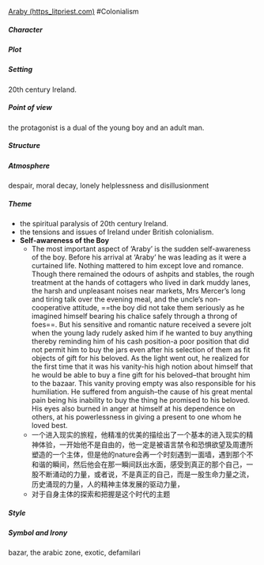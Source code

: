 [Araby (https_litpriest.com)](read://https_litpriest.com/?url=https%3A%2F%2Flitpriest.com%2Fshort-stories%2Faraby-summary-themes-characters-analysis%2F)
#Colonialism 





##### Character


##### Plot


##### Setting
20th century Ireland.

##### Point of view
the protagonist is a dual of the young boy and an adult man. 

##### Structure


##### Atmosphere
despair, moral decay, lonely
helplessness and disillusionment

##### Theme
- the spiritual paralysis of 20th century Ireland.
- the tensions and issues of Ireland under British colonialism.
- **Self-awareness of the Boy**
	- The most important aspect of ‘Araby’ is the sudden self-awareness of the boy. Before his arrival at ‘Araby’ he was leading as it were a curtained life. Nothing mattered to him except love and romance. Though there remained the odours of ashpits and stables, the rough treatment at the hands of cottagers who lived in dark muddy lanes, the harsh and unpleasant noises near markets, Mrs Mercer’s long and tiring talk over the evening meal, and the uncle’s non-cooperative attitude, ==the boy did not take them seriously as he imagined himself bearing his chalice safely through a throng of foes==. But his sensitive and romantic nature received a severe jolt when the young lady rudely asked him if he wanted to buy anything thereby reminding him of his cash position-a poor position that did not permit him to buy the jars even after his selection of them as fit objects of gift for his beloved. As the light went out, he realized for the first time that it was his vanity-his high notion about himself that he would be able to buy a fine gift for his beloved–that brought him to the bazaar. This vanity proving empty was also responsible for his humiliation. He suffered from anguish–the cause of his great mental pain being his inability to buy the thing he promised to his beloved. His eyes also burned in anger at himself at his dependence on others, at his powerlessness in giving a present to one whom he loved best.
	- 一个进入现实的旅程，他精准的优美的描绘出了一个基本的进入现实的精神体验，一开始他不是自由的，他一定是被语言禁令和恐惧欲望及周遭所塑造的一个主体，但是他的nature会再一个时刻遇到一面墙，遇到那个不和谐的瞬间，然后他会在那一瞬间跃出水面，感受到真正的那个自己，一股不断涌动的力量，或者说，不是真正的自己，而是一股生命力量之流，历史涌现的力量，人的精神主体发展的驱动力量，
	- 对于自身主体的探索和把握是这个时代的主题



##### Style


##### Symbol and Irony
bazar, the arabic zone, exotic, defamilari
